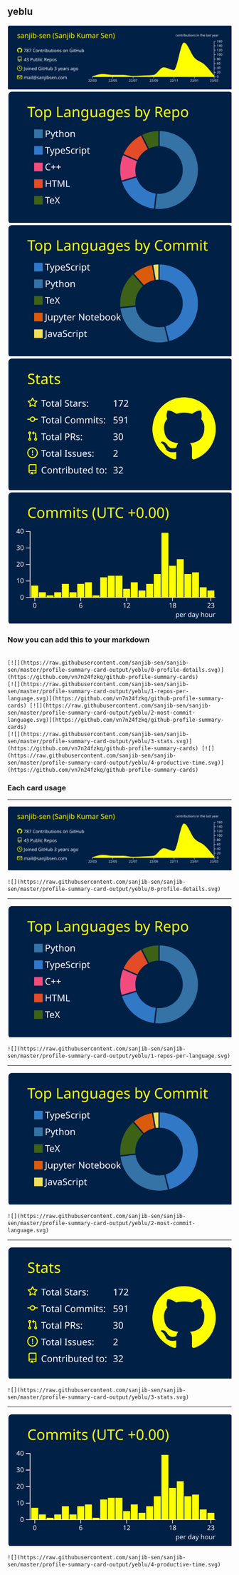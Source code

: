 ## yeblu

[![](./0-profile-details.svg)](https://github.com/vn7n24fzkq/github-profile-summary-cards)
[![](./1-repos-per-language.svg)](https://github.com/vn7n24fzkq/github-profile-summary-cards) [![](./2-most-commit-language.svg)](https://github.com/vn7n24fzkq/github-profile-summary-cards)
[![](./3-stats.svg)](https://github.com/vn7n24fzkq/github-profile-summary-cards) [![](./4-productive-time.svg)](https://github.com/vn7n24fzkq/github-profile-summary-cards)
### Now you can add this to your markdown
```

[![](https://raw.githubusercontent.com/sanjib-sen/sanjib-sen/master/profile-summary-card-output/yeblu/0-profile-details.svg)](https://github.com/vn7n24fzkq/github-profile-summary-cards)
[![](https://raw.githubusercontent.com/sanjib-sen/sanjib-sen/master/profile-summary-card-output/yeblu/1-repos-per-language.svg)](https://github.com/vn7n24fzkq/github-profile-summary-cards) [![](https://raw.githubusercontent.com/sanjib-sen/sanjib-sen/master/profile-summary-card-output/yeblu/2-most-commit-language.svg)](https://github.com/vn7n24fzkq/github-profile-summary-cards)
[![](https://raw.githubusercontent.com/sanjib-sen/sanjib-sen/master/profile-summary-card-output/yeblu/3-stats.svg)](https://github.com/vn7n24fzkq/github-profile-summary-cards) [![](https://raw.githubusercontent.com/sanjib-sen/sanjib-sen/master/profile-summary-card-output/yeblu/4-productive-time.svg)](https://github.com/vn7n24fzkq/github-profile-summary-cards)

```

### Each card usage
---

![](./0-profile-details.svg)

```
![](https://raw.githubusercontent.com/sanjib-sen/sanjib-sen/master/profile-summary-card-output/yeblu/0-profile-details.svg)
```

    

---

![](./1-repos-per-language.svg)

```
![](https://raw.githubusercontent.com/sanjib-sen/sanjib-sen/master/profile-summary-card-output/yeblu/1-repos-per-language.svg)
```

    

---

![](./2-most-commit-language.svg)

```
![](https://raw.githubusercontent.com/sanjib-sen/sanjib-sen/master/profile-summary-card-output/yeblu/2-most-commit-language.svg)
```

    

---

![](./3-stats.svg)

```
![](https://raw.githubusercontent.com/sanjib-sen/sanjib-sen/master/profile-summary-card-output/yeblu/3-stats.svg)
```

    

---

![](./4-productive-time.svg)

```
![](https://raw.githubusercontent.com/sanjib-sen/sanjib-sen/master/profile-summary-card-output/yeblu/4-productive-time.svg)
```

    
